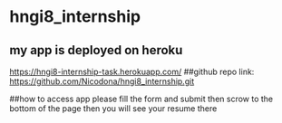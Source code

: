 # hngi8_internship

## my app is deployed on heroku 
https://hngi8-internship-task.herokuapp.com/ 
##github repo link: 
https://github.com/Nicodona/hngi8_internship.git

##how to access app
please fill the form and submit then scrow to the bottom
of the page then you will see your resume there
